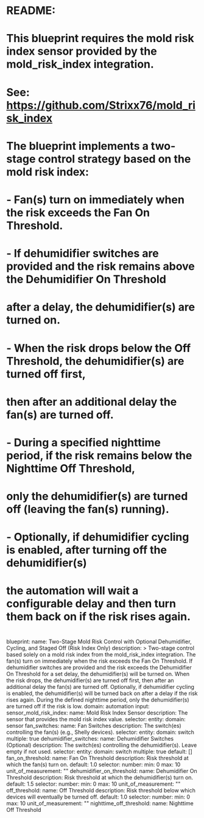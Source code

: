 # README:
# This blueprint requires the mold risk index sensor provided by the mold_risk_index integration.
# See: https://github.com/Strixx76/mold_risk_index
#
# The blueprint implements a two-stage control strategy based on the mold risk index:
#  - Fan(s) turn on immediately when the risk exceeds the Fan On Threshold.
#  - If dehumidifier switches are provided and the risk remains above the Dehumidifier On Threshold
#    after a delay, the dehumidifier(s) are turned on.
#  - When the risk drops below the Off Threshold, the dehumidifier(s) are turned off first,
#    then after an additional delay the fan(s) are turned off.
#  - During a specified nighttime period, if the risk remains below the Nighttime Off Threshold,
#    only the dehumidifier(s) are turned off (leaving the fan(s) running).
#  - Optionally, if dehumidifier cycling is enabled, after turning off the dehumidifier(s)
#    the automation will wait a configurable delay and then turn them back on if the risk rises again.
#
blueprint:
  name: Two-Stage Mold Risk Control with Optional Dehumidifier, Cycling, and Staged Off (Risk Index Only)
  description: >
    Two-stage control based solely on a mold risk index from the mold_risk_index integration.
    The fan(s) turn on immediately when the risk exceeds the Fan On Threshold.
    If dehumidifier switches are provided and the risk exceeds the Dehumidifier On Threshold for a set delay,
    the dehumidifier(s) will be turned on.
    When the risk drops, the dehumidifier(s) are turned off first, then after an additional delay the fan(s) are turned off.
    Optionally, if dehumidifier cycling is enabled, the dehumidifier(s) will be turned back on after a delay if the risk rises again.
    During the defined nighttime period, only the dehumidifier(s) are turned off if the risk is low.
  domain: automation
  input:
    sensor_mold_risk_index:
      name: Mold Risk Index Sensor
      description: The sensor that provides the mold risk index value.
      selector:
        entity:
          domain: sensor
    fan_switches:
      name: Fan Switches
      description: The switch(es) controlling the fan(s) (e.g., Shelly devices).
      selector:
        entity:
          domain: switch
          multiple: true
    dehumidifier_switches:
      name: Dehumidifier Switches (Optional)
      description: The switch(es) controlling the dehumidifier(s). Leave empty if not used.
      selector:
        entity:
          domain: switch
          multiple: true
      default: []
    fan_on_threshold:
      name: Fan On Threshold
      description: Risk threshold at which the fan(s) turn on.
      default: 1.0
      selector:
        number:
          min: 0
          max: 10
          unit_of_measurement: ""
    dehumidifier_on_threshold:
      name: Dehumidifier On Threshold
      description: Risk threshold at which the dehumidifier(s) turn on.
      default: 1.5
      selector:
        number:
          min: 0
          max: 10
          unit_of_measurement: ""
    off_threshold:
      name: Off Threshold
      description: Risk threshold below which devices will eventually be turned off.
      default: 1.0
      selector:
        number:
          min: 0
          max: 10
          unit_of_measurement: ""
    nighttime_off_threshold:
      name: Nighttime Off Threshold
